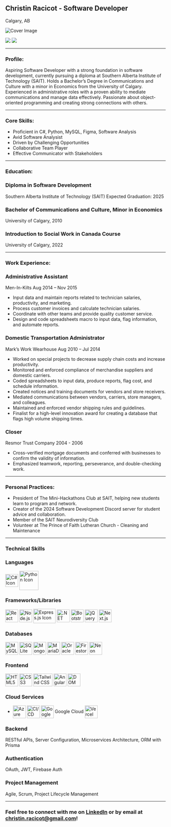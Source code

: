 ## Christin Racicot - Software Developer
Calgary, AB

![Cover Image](cover.png)

[![](https://img.shields.io/badge/Email-christin.raicot%40gmail.com-%230077B5.svg?&style=for-the-badge&logo=gmail&logoColor=white&color=ea4335)](mailto:christin.racicot@gmail.com)
[![](https://img.shields.io/badge/LinkedIn-Christin%20Racicot-%230077B5.svg?&style=for-the-badge&logo=linkedin&logoColor=white0e76a8)](https://www.linkedin.com/in/chris-racicot-a15314295/)


---

### Profile:

Aspiring Software Developer with a strong foundation in software development, currently pursuing a diploma at Southern Alberta Institute of Technology (SAIT). Holds a Bachelor’s Degree in Communications and Culture with a minor in Economics from the University of Calgary. Experienced in administrative roles with a proven ability to mediate communications and manage data effectively. Passionate about object-oriented programming and creating strong connections with others.


---

### Core Skills:

   * Proficient in C#, Python, MySQL, Figma, Software Analysis
   * Avid Software Analysist
   * Driven by Challenging Opportunities
   * Collaborative Team Player
   * Effective Communicator with Stakeholders


---

### Education:

### Diploma in Software Development
Southern Alberta Institute of Technology (SAIT)
Expected Graduation: 2025

### Bachelor of Communications and Culture, Minor in Economics
University of Calgary, 2010

### Introduction to Social Work in Canada Course
University of Calgary, 2022


---

### Work Experience:

### Administrative Assistant
Men-In-Kilts
Aug 2014 – Nov 2015

  * Input data and maintain reports related to technician salaries, productivity, and marketing.
  * Process customer invoices and calculate technician salaries.
  * Coordinate with other teams and provide quality customer service.
  * Design and code spreadsheets macro to input data, flag information, and automate reports.

### Domestic Transportation Administrator
Mark’s Work Wearhouse
Aug 2010 – Jul 2014

  * Worked on special projects to decrease supply chain costs and increase productivity.
  * Monitored and enforced compliance of merchandise suppliers and domestic carriers.
  * Coded spreadsheets to input data, produce reports, flag cost, and schedule information.
  * Created notices and training documents for vendors and store receivers.
  * Mediated communications between vendors, carriers, store managers, and colleagues.
  * Maintained and enforced vendor shipping rules and guidelines.
  * Finalist for a high-level innovation award for creating a database that flags high volume shipping times.

### Closer
Resmor Trust Company
2004 - 2006

  * Cross-verified mortgage documents and conferred with businesses to confirm the validity of information.
  * Emphasized teamwork, reporting, perseverance, and double-checking work.


---

### Personal Practices:

  * President of The Mini-Hackathons Club at SAIT, helping new students learn to program and network.
  * Creator of the 2024 Software Development Discord server for student advice and collaboration.
  * Member of the SAIT Neurodiversity Club
  * Volunteer at The Prince of Faith Lutheran Church - Cleaning and Maintenance 


---

### Technical Skills

### Languages
<img align="center" src="(https://camo.githubusercontent.com/6bffdf7511ad2efb80dcb539a0d8603d4d017e58302af626744d3c6022414be2/68747470733a2f2f63646e2e6a7364656c6976722e6e65742f67682f64657669636f6e732f64657669636f6e406c61746573742f69636f6e732f6373686172702f6373686172702d6f726967696e616c2e737667)" alt="C# Icon" height="40" width="40" /> 
<img align="center" src="[https://cdn.iconscout.com/icon/free/png-512/python-14-569257.png](https://camo.githubusercontent.com/6bffdf7511ad2efb80dcb539a0d8603d4d017e58302af626744d3c6022414be2/68747470733a2f2f63646e2e6a7364656c6976722e6e65742f67682f64657669636f6e732f64657669636f6e406c61746573742f69636f6e732f6373686172702f6373686172702d6f726967696e616c2e737667)" alt="Python Icon" height="60" width="60" />



### Frameworks/Libraries
<img align="center" src="https://cdn.iconscout.com/icon/free/png-512/react-4-1175110.png" alt="React Icon" height="40" width="40" /> <img align="center" src="https://upload.wikimedia.org/wikipedia/commons/thumb/d/d9/Node.js_logo.svg/590px-Node.js_logo.svg.png" alt="Node.js Icon" height="40" width="40" /> <img align="center" src="https://blog.amt.in/wp-content/uploads/2017/12/e16da876-c2fd-4eb8-ae72-4b193c534938-Edited.png" alt="Express.js Icon" height="45" width="70" /> <img align="center" src="https://upload.wikimedia.org/wikipedia/commons/thumb/7/7d/Microsoft_.NET_logo.svg/456px-Microsoft_.NET_logo.svg.png" alt=".NET Icon" height="40" width="40" /> <img align="center" src="https://img.icons8.com/color/452/bootstrap.png" alt="Bootstrap Icon" height="40" width="40" /> <img align="center" src="https://cdn.iconscout.com/icon/free/png-512/free-jquery-8-1175153.png?f=webp&w=256" alt="jQuery Icon" height="40" width="40" /> <img align="center" src="https://mikevpeeren.nl/_next/image?url=%2F_next%2Fstatic%2Fmedia%2Fnext_logo.79d7b4bd.png&w=128&q=75" alt="Next.js Icon" height="40" width="40" />

### Databases
<img align="center" src="https://www.sprezzatech.com/wiki/images/8/86/Mysql-logo.jpg?20121007075832" alt="MySQL Icon" height="40" width="40" /> 
<img align="center" src="https://miro.medium.com/v2/resize:fit:1400/format:webp/1*oqO4K0ITB-I4R1rk6JDZuA.jpeg" alt="SQLite Icon" height="40" width="40" /> <img align="center" src="https://www.crn.com/news/software/media_1f264e4cd9473320695537f76c47e011e57d97d83.jpeg?width=2000&format=webply&optimize=medium" alt="MongoDB Icon" height="40" width="40" /> <img align="center" src="https://i0.wp.com/www.elearningworld.org/wp-content/uploads/2019/08/mariadb-foundation-logo.jpg?w=602&ssl=1" alt="MariaDB Icon" height="40" width="40" /> <img align="center" src="https://miro.medium.com/v2/resize:fit:1400/format:webp/1*2gL1ICrOOBUiGwrUGMsBLw.jpeg" alt="Oracle Icon" height="40" width="40" /> <img align="center" src="https://smarx.com/posts/2021/01/hello-firestore-adding-live-data-to-your-web-apps/firestore-featured.png" alt="Firestore/Firebase Icon" height="40" width="40" /> <img align="center" src="https://neon.tech/_next/static/svgs/e9de8fc7653111a1423e0d227c0c5e9f.svg" alt="Neon Icon" height="40" width="40" />

### Frontend
<img align="center" src="https://cdn.iconscout.com/icon/free/png-512/html5-2038876-1721675.png" alt="HTML5 Icon" height="40" width="40" /> <img align="center" src="https://cdn.iconscout.com/icon/free/png-512/css3-11-1175239.png" alt="CSS3 Icon" height="40" width="40" /> <img align="center" src="https://iconape.com/wp-content/png_logo_vector/tailwind-css-logo.png" alt="Tailwind CSS Icon" height="40" width="60" /> <img align="center" src="https://cdn.iconscout.com/icon/free/png-512/angular-3-226070.png" alt="AngularJS Icon" height="40" width="40" /> <img align="center" src="https://cdn4.iconfinder.com/data/icons/logos-and-brands/512/233_Node_Js_logo-512.png" alt="DOM Manipulation Icon" height="40" width="40" />


### Cloud Services
- <img align="center" src="https://nightingalehq.ai/knowledgebase/glossary/what-is-azure/azure_hub7851ef017d77ced04d70171560f357b_47008_1200x675_fill_q75_box_smart1.jpg" alt="Azure DevOps Icon" height="40" width="40" /> <img align="center" src="https://qualitapps.com/wp-content/uploads/2023/09/devops-concept-1.jpg" alt="CI/CD Icon" height="40" width="40" /> <img align="center" src="https://cdn.iconscout.com/icon/free/png-512/google-cloud-2038785-1721675.png" alt="Google Cloud Platform Icon" height="40" width="40" /> Google Cloud <img align="center" src="https://assets.vercel.com/image/upload/v1588805858/repositories/vercel/logo.png" alt="Vercel Icon" height="40" width="40" />

### Backend
RESTful APIs, Server Configuration, Microservices Architecture, ORM with Prisma

### Authentication
OAuth, JWT, Firebase Auth

### Project Management
Agile, Scrum, Project Lifecycle Management


---

### Feel free to connect with me on [LinkedIn]([https://www.linkedin.com/in/chris-racicot-a15314295/]) or by email at [christin.racicot@gmail.com](mailto:christin.racicot@gmail.com)!
